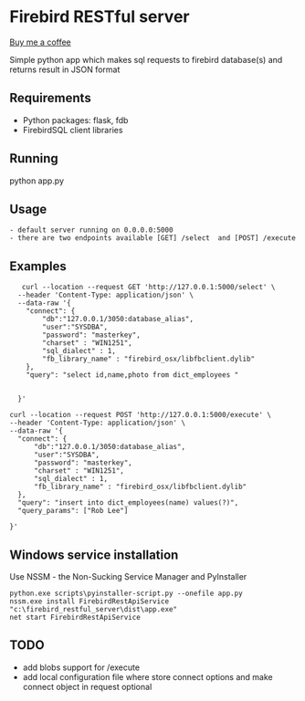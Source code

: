 # Firebird RESTful server
[Buy me a coffee ](https://www.buymeacoffee.com/kexuejia)

Simple python app which makes sql requests to firebird database(s) and returns result in JSON format

## Requirements

 - Python packages: flask, fdb
 - FirebirdSQL client libraries


## Running
   python app.py


## Usage
    - default server running on 0.0.0.0:5000  
    - there are two endpoints available [GET] /select  and [POST] /execute    
## Examples
```
   curl --location --request GET 'http://127.0.0.1:5000/select' \
  --header 'Content-Type: application/json' \
  --data-raw '{
    "connect": {
        "db":"127.0.0.1/3050:database_alias",
        "user":"SYSDBA",
        "password": "masterkey",
        "charset" : "WIN1251",
        "sql_dialect" : 1,
        "fb_library_name" : "firebird_osx/libfbclient.dylib"
    },
    "query": "select id,name,photo from dict_employees "


  }'
  ```


  ```
  curl --location --request POST 'http://127.0.0.1:5000/execute' \
--header 'Content-Type: application/json' \
--data-raw '{
    "connect": {
        "db":"127.0.0.1/3050:database_alias",
        "user":"SYSDBA",
        "password": "masterkey",
        "charset" : "WIN1251",
        "sql_dialect" : 1,
        "fb_library_name" : "firebird_osx/libfbclient.dylib"
    },
    "query": "insert into dict_employees(name) values(?)",
    "query_params": ["Rob Lee"]

}'
  ```

## Windows service installation
  Use NSSM - the Non-Sucking Service Manager and PyInstaller

  ```
  python.exe scripts\pyinstaller-script.py --onefile app.py
  nssm.exe install FirebirdRestApiService "c:\firebird_restful_server\dist\app.exe"
  net start FirebirdRestApiService

  ```


## TODO

  - add blobs support for /execute
  - add local configuration file  where store connect options and make connect object in request optional  
